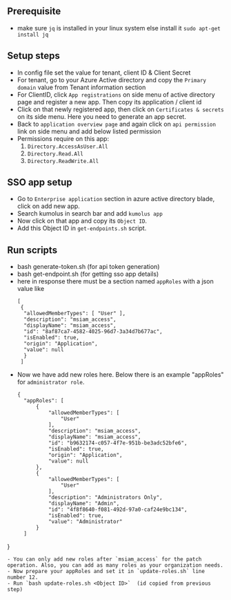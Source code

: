## Prerequisite
- make sure `jq` is installed in your linux system else install it `sudo apt-get install jq`

## Setup steps

- In config file set the value for tenant, client ID & Client Secret
- For tenant, go to your Azure Active directory and copy the `Primary domain` value from Tenant information section
- For ClientID, click `App registrations` on side menu of active directory page and register a new app. Then copy its application / client id
- Click on that newly registered app, then click on `Certificates & secrets` on its side menu. Here you need to generate an app secret.
- Back to `application overview page` and again click on `api permission` link on side menu and add below listed permission
- Permissions require on this app:
  1. `Directory.AccessAsUser.All`
  2. `Directory.Read.All`
  3. `Directory.ReadWrite.All`

## SSO app setup

- Go to `Enterprise application` section in azure active directory blade, click on add new app.
- Search kumolus in search bar and add `kumolus app`
- Now click on that app and copy its `Object ID`.
- Add this Object ID in `get-endpoints.sh` script.

## Run scripts
- bash generate-token.sh  (for api token generation)
- bash get-endpoint.sh (for getting sso app details)
- here in response there must be a section named `appRoles` with a json value like
  ```
  [
   {
    "allowedMemberTypes": [ "User" ], 
    "description": "msiam_access", 
    "displayName": "msiam_access", 
    "id": "8af87ca7-4582-4025-96d7-3a34d7b677ac", 
    "isEnabled": true, 
    "origin": "Application", 
    "value": null 
    }
   ]
   ```
- Now we have add new roles here. Below there is an example "appRoles" for `administrator role`.
  ```
  {
    "appRoles": [
        {
            "allowedMemberTypes": [
                "User"
            ],
            "description": "msiam_access",
            "displayName": "msiam_access",
            "id": "b9632174-c057-4f7e-951b-be3adc52bfe6",
            "isEnabled": true,
            "origin": "Application",
            "value": null
        },
        {
            "allowedMemberTypes": [
                "User"
            ],
            "description": "Administrators Only",
            "displayName": "Admin",
            "id": "4f8f8640-f081-492d-97a0-caf24e9bc134",
            "isEnabled": true,
            "value": "Administrator"
        }
    ]
}
  ```
- You can only add new roles after `msiam_access` for the patch operation. Also, you can add as many roles as your organization needs.
- Now prepare your appRoles and set it in `update-roles.sh` line number 12.
- Run `bash update-roles.sh <Object ID>`  (id copied from previous step)
